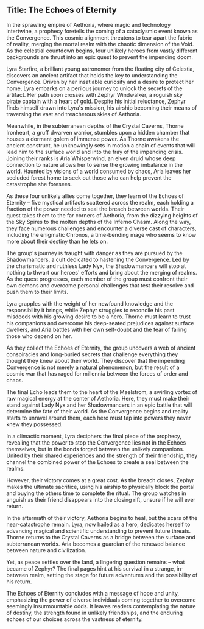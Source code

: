 
## Title: The Echoes of Eternity

In the sprawling empire of Aethoria, where magic and technology intertwine, a prophecy foretells the coming of a cataclysmic event known as the Convergence. This cosmic alignment threatens to tear apart the fabric of reality, merging the mortal realm with the chaotic dimension of the Void. As the celestial countdown begins, four unlikely heroes from vastly different backgrounds are thrust into an epic quest to prevent the impending doom.

Lyra Starfire, a brilliant young astronomer from the floating city of Celestia, discovers an ancient artifact that holds the key to understanding the Convergence. Driven by her insatiable curiosity and a desire to protect her home, Lyra embarks on a perilous journey to unlock the secrets of the artifact. Her path soon crosses with Zephyr Windwalker, a roguish sky pirate captain with a heart of gold. Despite his initial reluctance, Zephyr finds himself drawn into Lyra's mission, his airship becoming their means of traversing the vast and treacherous skies of Aethoria.

Meanwhile, in the subterranean depths of the Crystal Caverns, Thorne Ironheart, a gruff dwarven warrior, stumbles upon a hidden chamber that houses a dormant golem of immense power. As Thorne awakens the ancient construct, he unknowingly sets in motion a chain of events that will lead him to the surface world and into the fray of the impending crisis. Joining their ranks is Aria Whisperwind, an elven druid whose deep connection to nature allows her to sense the growing imbalance in the world. Haunted by visions of a world consumed by chaos, Aria leaves her secluded forest home to seek out those who can help prevent the catastrophe she foresees.

As these four unlikely allies come together, they learn of the Echoes of Eternity – five mystical artifacts scattered across the realm, each holding a fraction of the power needed to seal the breach between worlds. Their quest takes them to the far corners of Aethoria, from the dizzying heights of the Sky Spires to the molten depths of the Inferno Chasm. Along the way, they face numerous challenges and encounter a diverse cast of characters, including the enigmatic Chronos, a time-bending mage who seems to know more about their destiny than he lets on.

The group's journey is fraught with danger as they are pursued by the Shadowmancers, a cult dedicated to hastening the Convergence. Led by the charismatic and ruthless Lady Nyx, the Shadowmancers will stop at nothing to thwart our heroes' efforts and bring about the merging of realms. As the quest progresses, each member of the group must confront their own demons and overcome personal challenges that test their resolve and push them to their limits.

Lyra grapples with the weight of her newfound knowledge and the responsibility it brings, while Zephyr struggles to reconcile his past misdeeds with his growing desire to be a hero. Thorne must learn to trust his companions and overcome his deep-seated prejudices against surface dwellers, and Aria battles with her own self-doubt and the fear of failing those who depend on her.

As they collect the Echoes of Eternity, the group uncovers a web of ancient conspiracies and long-buried secrets that challenge everything they thought they knew about their world. They discover that the impending Convergence is not merely a natural phenomenon, but the result of a cosmic war that has raged for millennia between the forces of order and chaos.

The final Echo leads them to the heart of the Maelstrom, a swirling vortex of raw magical energy at the center of Aethoria. Here, they must make their stand against Lady Nyx and her Shadowmancers in an epic battle that will determine the fate of their world. As the Convergence begins and reality starts to unravel around them, each hero must tap into powers they never knew they possessed.

In a climactic moment, Lyra deciphers the final piece of the prophecy, revealing that the power to stop the Convergence lies not in the Echoes themselves, but in the bonds forged between the unlikely companions. United by their shared experiences and the strength of their friendship, they channel the combined power of the Echoes to create a seal between the realms.

However, their victory comes at a great cost. As the breach closes, Zephyr makes the ultimate sacrifice, using his airship to physically block the portal and buying the others time to complete the ritual. The group watches in anguish as their friend disappears into the closing rift, unsure if he will ever return.

In the aftermath of their victory, Aethoria begins to heal, but the scars of the near-catastrophe remain. Lyra, now hailed as a hero, dedicates herself to advancing magical and scientific understanding to prevent future threats. Thorne returns to the Crystal Caverns as a bridge between the surface and subterranean worlds. Aria becomes a guardian of the renewed balance between nature and civilization.

Yet, as peace settles over the land, a lingering question remains – what became of Zephyr? The final pages hint at his survival in a strange, in-between realm, setting the stage for future adventures and the possibility of his return.

The Echoes of Eternity concludes with a message of hope and unity, emphasizing the power of diverse individuals coming together to overcome seemingly insurmountable odds. It leaves readers contemplating the nature of destiny, the strength found in unlikely friendships, and the enduring echoes of our choices across the vastness of eternity.
